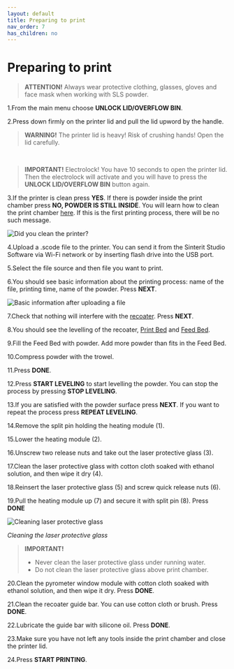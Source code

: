 ```yaml
---
layout: default
title: Preparing to print	
nav_order: 7
has_children: no
---
```

<h1> Preparing to print	 </h1>

> **ATTENTION!**
> Always wear protective clothing, glasses, gloves and face mask when working with SLS powder.

1.From the main menu choose **UNLOCK LID/OVERFLOW BIN**.

2.Press down firmly on the printer lid and pull the lid upword by the handle.

> **WARNING!**
> The printer lid is heavy! Risk of crushing hands! Open the lid carefully.
<br>

> **IMPORTANT!**
> Electrolock! You have 10 seconds to open the printer lid. Then the electrolock will activate and you will have to press the **UNLOCK LID/OVERFLOW BIN** button again.

3.If the printer is clean press **YES**. If there is powder inside the print chamber press **NO, POWDER IS STILL INSIDE**. You will learn how to clean the print chamber <a href="Cleaning the printer">here</a>. If this is the first printing process, there will be no such message. 

![Did you clean the printer?](/cleaning.png)

4.Upload a .scode file to the printer. You can send it from the Sinterit Studio Software via Wi-Fi network or by inserting flash drive into the USB port.

5.Select the file source and then file you want to print.

6.You should see basic information about the printing process: name of the file, printing time, name of the powder. Press **NEXT**.

![Basic information after uploading a file](/basic_information.png)

7.Check that nothing will interfere with the <a href="glossary">recoater</a>. Press **NEXT**.

8.You should see the levelling of the recoater, <a href="glossary">Print Bed</a> and <a href="glossary">Feed Bed</a>. 

9.Fill the Feed Bed with powder. Add more powder than fits in the Feed Bed.

10.Compress powder with the trowel.

11.Press **DONE**.

12.Press **START LEVELING** to start levelling the powder. You can stop the process by pressing **STOP LEVELING**.

13.If you are satisfied with the powder surface press **NEXT**. If you want to repeat the process press **REPEAT LEVELING**.

14.Remove the split pin holding the heating module (1).

15.Lower the heating module (2).

16.Unscrew two release nuts and take out the laser protective glass (3).

17.Clean the laser protective glass with cotton cloth soaked with ethanol solution, and then wipe it dry (4).

18.Reinsert the laser protective glass (5) and screw quick release nuts (6).

19.Pull the heating module up (7) and secure it with split pin (8). Press **DONE**


![Cleaning laser protective glass](/cleaning_laser.png)

*Cleaning the laser protective glass* 

> **IMPORTANT!**
>
> - Never clean the laser protective glass under running water.
> - Do not clean the laser protective glass above print chamber.

20.Clean the pyrometer window module with cotton cloth soaked with ethanol solution, and then wipe it dry. Press **DONE**.

21.Clean the recoater guide bar. You can use cotton cloth or brush. Press **DONE**.

22.Lubricate the guide bar with silicone oil. Press **DONE**.

23.Make sure you have not left any tools inside the print chamber and close the printer lid.

24.Press **START PRINTING**.

 
